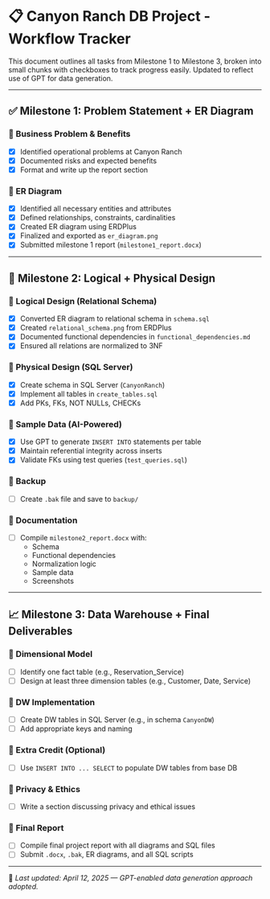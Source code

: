 # 📋 Canyon Ranch DB Project - Workflow Tracker

This document outlines all tasks from Milestone 1 to Milestone 3, broken into small chunks with checkboxes to track progress easily. Updated to reflect use of GPT for data generation.

---

## ✅ Milestone 1: Problem Statement + ER Diagram

### 🔹 Business Problem & Benefits
- [x] Identified operational problems at Canyon Ranch
- [x] Documented risks and expected benefits
- [x] Format and write up the report section

### 🔹 ER Diagram
- [x] Identified all necessary entities and attributes
- [x] Defined relationships, constraints, cardinalities
- [x] Created ER diagram using ERDPlus
- [x] Finalized and exported as `er_diagram.png`
- [x] Submitted milestone 1 report (`milestone1_report.docx`)

---

## 🚧 Milestone 2: Logical + Physical Design

### 🔹 Logical Design (Relational Schema)
- [x] Converted ER diagram to relational schema in `schema.sql`
- [x] Created `relational_schema.png` from ERDPlus
- [x] Documented functional dependencies in `functional_dependencies.md`
- [x] Ensured all relations are normalized to 3NF

### 🔹 Physical Design (SQL Server)
- [x] Create schema in SQL Server (`CanyonRanch`)
- [x] Implement all tables in `create_tables.sql`
- [x] Add PKs, FKs, NOT NULLs, CHECKs

### 🔹 Sample Data (AI-Powered)
- [x] Use GPT to generate `INSERT INTO` statements per table
- [x] Maintain referential integrity across inserts
- [x] Validate FKs using test queries (`test_queries.sql`)

### 🔹 Backup
- [ ] Create `.bak` file and save to `backup/`

### 🔹 Documentation
- [ ] Compile `milestone2_report.docx` with:
  - Schema
  - Functional dependencies
  - Normalization logic
  - Sample data
  - Screenshots

---

## 📈 Milestone 3: Data Warehouse + Final Deliverables

### 🔹 Dimensional Model
- [ ] Identify one fact table (e.g., Reservation_Service)
- [ ] Design at least three dimension tables (e.g., Customer, Date, Service)

### 🔹 DW Implementation
- [ ] Create DW tables in SQL Server (e.g., in schema `CanyonDW`)
- [ ] Add appropriate keys and naming

### 🔹 Extra Credit (Optional)
- [ ] Use `INSERT INTO ... SELECT` to populate DW tables from base DB

### 🔹 Privacy & Ethics
- [ ] Write a section discussing privacy and ethical issues

### 🔹 Final Report
- [ ] Compile final project report with all diagrams and SQL files
- [ ] Submit `.docx`, `.bak`, ER diagrams, and all SQL scripts

---

📌 *Last updated: April 12, 2025 — GPT-enabled data generation approach adopted.*
